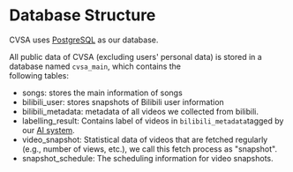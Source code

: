 # Database Structure

CVSA uses [PostgreSQL](https://www.postgresql.org/) as our database.

All public data of CVSA (excluding users' personal data) is stored in a database named `cvsa_main`, which contains the\
following tables:

* songs: stores the main information of songs
* bilibili\_user: stores snapshots of Bilibili user information
* bilibili\_metadata: metadata of all videos we collected from bilibili.
* labelling\_result: Contains label of videos in `bilibili_metadata`tagged by our [AI system](../artificial-intelligence.md#the-filter).
* video\_snapshot: Statistical data of videos that are fetched regularly (e.g., number of views, etc.), we call this fetch process as "snapshot".
* snapshot\_schedule: The scheduling information for video snapshots.

